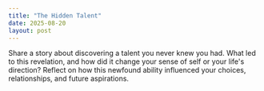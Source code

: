 ```yaml
---
title: "The Hidden Talent"
date: 2025-08-20
layout: post
---
```


Share a story about discovering a talent you never knew you had. What led to this revelation, and how did it change your sense of self or your life's direction? Reflect on how this newfound ability influenced your choices, relationships, and future aspirations.
